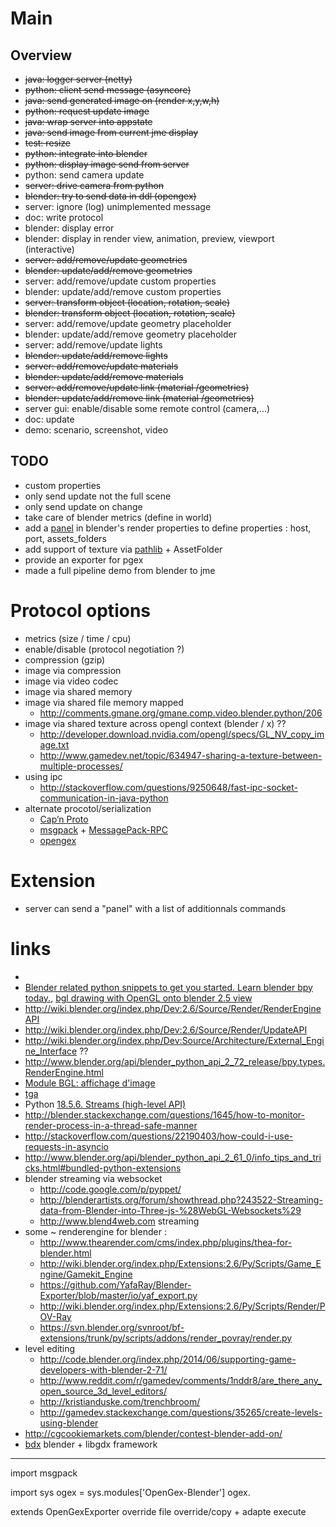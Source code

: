 # Main

## Overview

- ~~java: logger server (netty)~~
- ~~python: client send message (asyncore)~~
- ~~java: send generated image on (render x,y,w,h)~~
- ~~python: request update image~~
- ~~java: wrap server into appstate~~
- ~~java: send image from current jme display~~
- ~~test: resize~~
- ~~python: integrate into blender~~
- ~~python: display image send from server~~
- python: send camera update
- ~~server: drive camera from python~~
- ~~blender: try to send data in ddl (opengex)~~
- server: ignore (log) unimplemented message
- doc: write protocol
- blender: display error
- blender: display in render view, animation, preview, viewport (interactive)
- ~~server: add/remove/update geometries~~
- ~~blender: update/add/remove geometries~~
- server: add/remove/update custom properties
- blender: update/add/remove custom properties
- ~~server: transform object (location, rotation, scale)~~
- ~~blender:  transform object (location, rotation, scale)~~
- server: add/remove/update geometry placeholder
- blender: update/add/remove geometry placeholder
- server: add/remove/update lights
- ~~blender: update/add/remove lights~~
- ~~server: add/remove/update materials~~
- ~~blender: update/add/remove materials~~
- ~~server: add/remove/update link (material /geometries)~~
- ~~blender: update/add/remove link (material /geometries)~~
- server gui: enable/disable some remote control (camera,...)
- doc: update
- demo: scenario, screenshot, video

## TODO

- custom properties
- only send update not the full scene
- only send update on change
- take care of blender metrics (define in world)
- add a [panel](http://www.blender.org/api/blender_python_api_2_72_release/bpy.types.Panel.html) in blender's render properties to define properties : host, port, assets_folders
- add support of texture via [pathlib](https://docs.python.org/3.4/library/pathlib.html#module-pathlib) + AssetFolder
- provide an exporter for pgex
- made a full pipeline demo from blender to jme

# Protocol options

- metrics (size / time / cpu)
- enable/disable (protocol negotiation ?)
- compression (gzip)
- image via compression
- image via video codec
- image via shared memory
- image via shared file memory mapped
  * http://comments.gmane.org/gmane.comp.video.blender.python/206
- image via shared texture across opengl context (blender  / x) ??
  * http://developer.download.nvidia.com/opengl/specs/GL_NV_copy_image.txt
  * http://www.gamedev.net/topic/634947-sharing-a-texture-between-multiple-processes/
- using ipc
  * http://stackoverflow.com/questions/9250648/fast-ipc-socket-communication-in-java-python
- alternate procotol/serialization
  * [Cap’n Proto](http://kentonv.github.io/capnproto/otherlang.html)
  * [msgpack](http://msgpack.org/) + [MessagePack-RPC](https://github.com/msgpack-rpc/msgpack-rpc)
  * [opengex](http://opengex.org)

# Extension

- server can send a "panel" with a list of additionnals commands

# links

*
* [Blender related python snippets to get you started. Learn blender bpy today.](http://blenderscripting.blogspot.fr/), [bgl drawing with OpenGL onto blender 2.5 view ](http://blenderscripting.blogspot.fr/2011/07/bgl-drawing-with-opengl-onto-blender-25.html)
* http://wiki.blender.org/index.php/Dev:2.6/Source/Render/RenderEngineAPI
* http://wiki.blender.org/index.php/Dev:2.6/Source/Render/UpdateAPI
* http://wiki.blender.org/index.php/Dev:Source/Architecture/External_Engine_Interface ??
* http://www.blender.org/api/blender_python_api_2_72_release/bpy.types.RenderEngine.html
* [Module BGL: affichage d'image](http://jmsoler.free.fr/didacticiel/blender/tutor/def_tga_pic.htm)
* [tga](http://www.martinreddy.net/gfx/2d/TGA.txt)
* Python [18.5.6. Streams (high-level API)](https://docs.python.org/3/library/asyncio-stream.html#asyncio-tcp-echo-client-streams)
* http://blender.stackexchange.com/questions/1645/how-to-monitor-render-process-in-a-thread-safe-manner
* http://stackoverflow.com/questions/22190403/how-could-i-use-requests-in-asyncio
* http://www.blender.org/api/blender_python_api_2_61_0/info_tips_and_tricks.html#bundled-python-extensions
* blender streaming via websocket
  * http://code.google.com/p/pyppet/
  * http://blenderartists.org/forum/showthread.php?243522-Streaming-data-from-Blender-into-Three-js-%28WebGL-Websockets%29
  * http://www.blend4web.com streaming
* some ~ renderengine for blender :
  * http://www.thearender.com/cms/index.php/plugins/thea-for-blender.html
  * http://wiki.blender.org/index.php/Extensions:2.6/Py/Scripts/Game_Engine/Gamekit_Engine
  * https://github.com/YafaRay/Blender-Exporter/blob/master/io/yaf_export.py
  * http://wiki.blender.org/index.php/Extensions:2.6/Py/Scripts/Render/POV-Ray
  * https://svn.blender.org/svnroot/bf-extensions/trunk/py/scripts/addons/render_povray/render.py
* level editing
  * http://code.blender.org/index.php/2014/06/supporting-game-developers-with-blender-2-71/
  * http://www.reddit.com/r/gamedev/comments/1nddr8/are_there_any_open_source_3d_level_editors/
  * http://kristianduske.com/trenchbroom/
  * http://gamedev.stackexchange.com/questions/35265/create-levels-using-blender
* http://cgcookiemarkets.com/blender/contest-blender-add-on/
* [bdx](https://github.com/GoranM/bdx) blender + libgdx framework

---

import msgpack

import sys
ogex = sys.modules['OpenGex-Blender']
ogex.

extends OpenGexExporter
override file
override/copy + adapte execute
